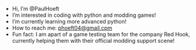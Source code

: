 - Hi, I’m @PaulHoeft
- I’m interested in coding with python and modding games!
- I’m currently learning more advanced python!
- How to reach me: phoeft04@gmail.cpm
- Fun fact: I am apart of a game testing team for the company Red Hook,
  currently helping them with their official modding support scene!
